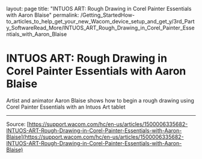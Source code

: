 layout: page
title: "INTUOS ART: Rough Drawing in Corel Painter Essentials with Aaron Blaise"
permalink: /Getting_StartedHow-to_articles_to_help_get_your_new_Wacom_device_setup_and_get_y/3rd_Party_SoftwareRead_More/INTUOS_ART_Rough_Drawing_in_Corel_Painter_Essentials_with_Aaron_Blaise

# INTUOS ART: Rough Drawing in Corel Painter Essentials with Aaron Blaise

Artist and animator Aaron Blaise shows how to begin a rough drawing using Corel Painter Essentials with an Intuos Art tablet

---
Source: [https://support.wacom.com/hc/en-us/articles/1500006335682-INTUOS-ART-Rough-Drawing-in-Corel-Painter-Essentials-with-Aaron-Blaise](https://support.wacom.com/hc/en-us/articles/1500006335682-INTUOS-ART-Rough-Drawing-in-Corel-Painter-Essentials-with-Aaron-Blaise)
